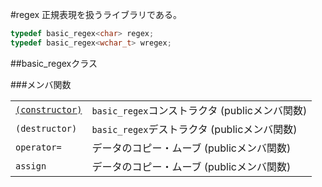 #regex
正規表現を扱うライブラリである。

```cpp
typedef basic_regex<char> regex;
typedef basic_regex<wchar_t> wregex;
```

##basic_regexクラス

###メンバ関数

| | |
|------------------------------------------------------------------------------------------------|-----------------------------------------------------------|
| [`(constructor)`](./regex/constructor.md) | `basic_regex`コンストラクタ (publicメンバ関数) |
| `(destructor)` | `basic_regex`デストラクタ (publicメンバ関数) |
| `operator=` | データのコピー・ムーブ (publicメンバ関数) |
| `assign` | データのコピー・ムーブ (publicメンバ関数) |


